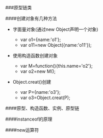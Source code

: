 ###原型链类

####创建对象有几种方法


* 字面量对象(通过new Object声明一个对象)

    * var o1={name:'o1'};
    * var o11=new Object({name:'o11'});
    
    
    
* 使用构造函数创建对象  

    * var M=function(){this.name='o2'};
    * var o2=new M();
      
      
* Object.creat()创建   
 
    * var P={name:'o3'};
    * var o3=Object.creat(P);

####原型、构造函数、实例、原型链



####instanceof的原理


####new运算符


